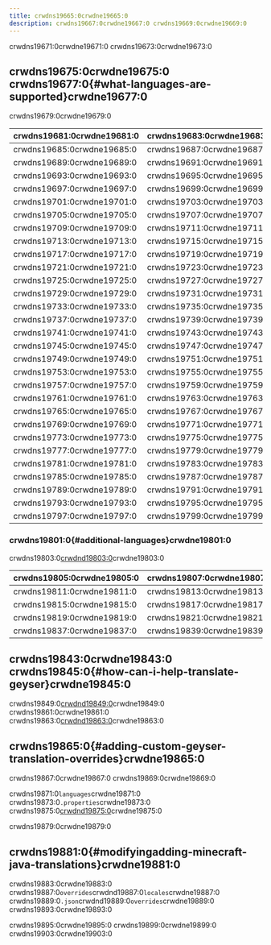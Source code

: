 ```yaml
---
title: crwdns19665:0crwdne19665:0
description: crwdns19667:0crwdne19667:0 crwdns19669:0crwdne19669:0
---
```


crwdns19671:0crwdne19671:0
crwdns19673:0crwdne19673:0

## crwdns19675:0crwdne19675:0 crwdns19677:0{#what-languages-are-supported}crwdne19677:0

crwdns19679:0crwdne19679:0

| crwdns19681:0crwdne19681:0 | crwdns19683:0crwdne19683:0 |
| ---------------------------------------------------------- | ---------------------------------------------------------- |
| crwdns19685:0crwdne19685:0 | crwdns19687:0crwdne19687:0 |
| crwdns19689:0crwdne19689:0 | crwdns19691:0crwdne19691:0 |
| crwdns19693:0crwdne19693:0 | crwdns19695:0crwdne19695:0 |
| crwdns19697:0crwdne19697:0 | crwdns19699:0crwdne19699:0 |
| crwdns19701:0crwdne19701:0 | crwdns19703:0crwdne19703:0 |
| crwdns19705:0crwdne19705:0 | crwdns19707:0crwdne19707:0 |
| crwdns19709:0crwdne19709:0 | crwdns19711:0crwdne19711:0 |
| crwdns19713:0crwdne19713:0 | crwdns19715:0crwdne19715:0 |
| crwdns19717:0crwdne19717:0 | crwdns19719:0crwdne19719:0 |
| crwdns19721:0crwdne19721:0 | crwdns19723:0crwdne19723:0 |
| crwdns19725:0crwdne19725:0 | crwdns19727:0crwdne19727:0 |
| crwdns19729:0crwdne19729:0 | crwdns19731:0crwdne19731:0 |
| crwdns19733:0crwdne19733:0 | crwdns19735:0crwdne19735:0 |
| crwdns19737:0crwdne19737:0 | crwdns19739:0crwdne19739:0 |
| crwdns19741:0crwdne19741:0 | crwdns19743:0crwdne19743:0 |
| crwdns19745:0crwdne19745:0 | crwdns19747:0crwdne19747:0 |
| crwdns19749:0crwdne19749:0 | crwdns19751:0crwdne19751:0 |
| crwdns19753:0crwdne19753:0 | crwdns19755:0crwdne19755:0 |
| crwdns19757:0crwdne19757:0 | crwdns19759:0crwdne19759:0 |
| crwdns19761:0crwdne19761:0 | crwdns19763:0crwdne19763:0 |
| crwdns19765:0crwdne19765:0 | crwdns19767:0crwdne19767:0 |
| crwdns19769:0crwdne19769:0 | crwdns19771:0crwdne19771:0 |
| crwdns19773:0crwdne19773:0 | crwdns19775:0crwdne19775:0 |
| crwdns19777:0crwdne19777:0 | crwdns19779:0crwdne19779:0 |
| crwdns19781:0crwdne19781:0 | crwdns19783:0crwdne19783:0 |
| crwdns19785:0crwdne19785:0 | crwdns19787:0crwdne19787:0 |
| crwdns19789:0crwdne19789:0 | crwdns19791:0crwdne19791:0 |
| crwdns19793:0crwdne19793:0 | crwdns19795:0crwdne19795:0 |
| crwdns19797:0crwdne19797:0 | crwdns19799:0crwdne19799:0 |

### crwdns19801:0{#additional-languages}crwdne19801:0

crwdns19803:0[crwdnd19803:0](https://www.curseforge.com/minecraft-bedrock/addons/translations-for-minecraft)crwdne19803:0

| crwdns19805:0crwdne19805:0 | crwdns19807:0crwdne19807:0 |
| ---------------------------------------------------------- | ---------------------------------------------------------- |
| crwdns19811:0crwdne19811:0 | crwdns19813:0crwdne19813:0 |
| crwdns19815:0crwdne19815:0 | crwdns19817:0crwdne19817:0 |
| crwdns19819:0crwdne19819:0 | crwdns19821:0crwdne19821:0 |
| crwdns19837:0crwdne19837:0 | crwdns19839:0crwdne19839:0 |

## crwdns19843:0crwdne19843:0 crwdns19845:0{#how-can-i-help-translate-geyser}crwdne19845:0

crwdns19849:0[crwdnd19849:0](https://crowdin.com/project/geyser)crwdne19849:0
crwdns19861:0crwdne19861:0
crwdns19863:0[crwdnd19863:0](https://www.curseforge.com/minecraft-bedrock/addons/translations-for-minecraft)crwdne19863:0

## crwdns19865:0{#adding-custom-geyser-translation-overrides}crwdne19865:0

crwdns19867:0crwdne19867:0 crwdns19869:0crwdne19869:0

crwdns19871:0`languages`crwdne19871:0
crwdns19873:0`.properties`crwdne19873:0 crwdns19875:0[crwdnd19875:0](https://github.com/GeyserMC/languages/tree/master/texts)crwdne19875:0

crwdns19879:0crwdne19879:0

## crwdns19881:0{#modifyingadding-minecraft-java-translations}crwdne19881:0

crwdns19883:0crwdne19883:0
crwdns19887:0`overrides`crwdnd19887:0`locales`crwdne19887:0 crwdns19889:0`.json`crwdnd19889:0`overrides`crwdne19889:0
crwdns19893:0crwdne19893:0

crwdns19895:0crwdne19895:0 crwdns19899:0crwdne19899:0
crwdns19903:0crwdne19903:0
